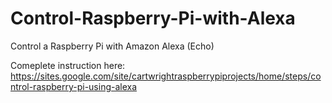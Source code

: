 # Control-Raspberry-Pi-with-Alexa
Control a Raspberry Pi with Amazon Alexa (Echo)

Comeplete instruction here: https://sites.google.com/site/cartwrightraspberrypiprojects/home/steps/control-raspberry-pi-using-alexa
